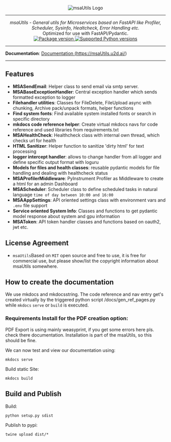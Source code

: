 <p align="center">
  <img src="http://logos.u2d.ai/msaUtils_logo.png?raw=true" alt="msaUtils Logo"/>
</p>

------
<p align="center">
    <em>msaUtils - General utils for Microservices based on FastAPI like Profiler, Scheduler, Sysinfo, Healtcheck, Error Handling etc.</em>
<br>
    Optimized for use with FastAPI/Pydantic.
<br>
  <a href="https://pypi.org/project/msaUtils" target="_blank">
      <img src="https://img.shields.io/pypi/v/msaUtils?color=%2334D058&label=pypi%20package" alt="Package version">
  </a>
  <a href="https://pypi.org/project/msaUtils" target="_blank">
      <img src="https://img.shields.io/pypi/pyversions/msaUtils.svg?color=%2334D058" alt="Supported Python versions">
  </a>
</p>

------

**Documentation**: <a href="https://msaUtils.u2d.ai/" target="_blank">Documentation (https://msaUtils.u2d.ai/)</a>

------

## Features
- **MSASendEmail**: Helper class to send email via smtp server.
- **MSABaseExceptionHandler**: Central exception handler which sends formatted exception to logger
- **Filehandler utilities**: Classes for FileDelete, FileUpload async with chunking, Archive pack/unpack formats, helper functions
- **Find system fonts**: Find available system installed fonts or search in specific directory
- **mkdocs code reference helper**: Create virtual mkdocs navs for code reference and used libraries from requirements.txt
- **MSAHealthCheck**: Healthcheck class with internal own thread, which checks url for health
- **HTML Sanitizer**: Helper function to sanitize 'dirty html' for text processing
- **logger intercept handler**: allows to change handler from all logger and define specific output format with loguru
- **Models for files and health classes**: reusable pydantic models for file handling and dealing with healthcheck status
- **MSAProfilerMiddleware**: PyInstrument Profiler as Middleware to create a html for an admin Dashboard
- **MSAScheduler**: Scheduler class to define scheduled tasks in natural language `time of day between 10:00 and 16:00`
- **MSAAppSettings**: API oriented settings class with environment vars and `.env` file support
- **Service oriented System Info**: Classes and functions to get pydantic model response about system and gpu information
- **MSAToken**: API token handler classes and functions based on oauth2, jwt etc.

## License Agreement

- `msaUtils`Based on `MIT` open source and free to use, it is free for commercial use, but please show/list the copyright information about msaUtils somewhere.


## How to create the documentation

We use mkdocs and mkdocsstring. The code reference and nav entry get's created virtually by the triggered python script /docs/gen_ref_pages.py while ``mkdocs`` ``serve`` or ``build`` is executed.

### Requirements Install for the PDF creation option:
PDF Export is using mainly weasyprint, if you get some errors here pls. check there documentation. Installation is part of the msaUtils, so this should be fine.

We can now test and view our documentation using:

    mkdocs serve

Build static Site:

    mkdocs build


## Build and Publish
  
Build:  

    python setup.py sdist

Publish to pypi:

    twine upload dist/*

